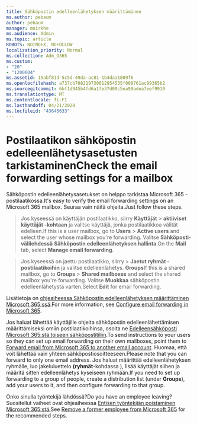 ```yaml
---
title: Sähköpostin edelleenlähetyksen määrittäminen
ms.author: pebaum
author: pebaum
manager: mnirkhe
ms.audience: Admin
ms.topic: article
ROBOTS: NOINDEX, NOFOLLOW
localization_priority: Normal
ms.collection: Adm_O365
ms.custom:
- "20"
- "1200004"
ms.assetid: 15abf81d-5c5d-49da-ac81-1b4daa1809f6
ms.openlocfilehash: a737cb708219730612954535f000761ac99365b2
ms.sourcegitcommit: 6bf1d945b4fd6a1fe37d00c5ea99adea7eef9910
ms.translationtype: MT
ms.contentlocale: fi-FI
ms.lasthandoff: 04/21/2020
ms.locfileid: "43645633"
---
```

# <a name="check-the-email-forwarding-settings-for-a-mailbox"></a><span data-ttu-id="08109-102">Postilaatikon sähköpostin edelleenlähetysasetusten tarkistaminen</span><span class="sxs-lookup"><span data-stu-id="08109-102">Check the email forwarding settings for a mailbox</span></span>

<span data-ttu-id="08109-103">Sähköpostin edelleenlähetysasetukset on helppo tarkistaa Microsoft 365 -postilaatikossa.</span><span class="sxs-lookup"><span data-stu-id="08109-103">It's easy to verify the email forwarding settings on an Microsoft 365 mailbox.</span></span> <span data-ttu-id="08109-104">Seuraa vain näitä ohjeita.</span><span class="sxs-lookup"><span data-stu-id="08109-104">Just follow these steps.</span></span>
  
> <span data-ttu-id="08109-105">Jos kyseessä on käyttäjän postilaatikko, siirry **Käyttäjät** \> **aktiiviset käyttäjät -kohtaan** ja valitse käyttäjä, jonka postilaatikkoa välität edelleen.</span><span class="sxs-lookup"><span data-stu-id="08109-105">If this is a user mailbox, go to **Users** \> **Active users** and select the user whose mailbox you're forwarding.</span></span> <span data-ttu-id="08109-106">Valitse **Sähköposti-välilehdessä** **Sähköpostin edelleenlähetyksen hallinta**.</span><span class="sxs-lookup"><span data-stu-id="08109-106">On the **Mail** tab, select **Manage email forwarding**.</span></span>

> <span data-ttu-id="08109-107">Jos kyseessä on jaettu postilaatikko, siirry \> **Jaetut ryhmät -postilaatikoihin** ja valitse edelleenlähetys. **Groups**</span><span class="sxs-lookup"><span data-stu-id="08109-107">If this is a shared mailbox, go to **Groups** \> **Shared mailboxes** and select the shared mailbox you're forwarding.</span></span> <span data-ttu-id="08109-108">Valitse **Muokkaa** sähköpostin edelleenlähetystä varten.</span><span class="sxs-lookup"><span data-stu-id="08109-108">Select **Edit** for email forwarding.</span></span>

<span data-ttu-id="08109-109">Lisätietoja on [ohjeaiheessa Sähköpostin edelleenlähetyksen määrittäminen Microsoft 365:ssä](https://docs.microsoft.com/office365/admin/email/configure-email-forwarding).</span><span class="sxs-lookup"><span data-stu-id="08109-109">For more information, see [Configure email forwarding in Microsoft 365](https://docs.microsoft.com/office365/admin/email/configure-email-forwarding).</span></span>
  
<span data-ttu-id="08109-110">Jos haluat lähettää käyttäjille ohjeita sähköpostin edelleenlähettämisen määrittämiseksi omiin postilaatikoihinsa, osoita ne [Edelleensähköposti Microsoft 365:stä toiseen sähköpostitiliin](https://support.office.com/article/Forward-email-from-Office-365-to-another-email-account-1ed4ee1e-74f8-4f53-a174-86b748ff6a0e).</span><span class="sxs-lookup"><span data-stu-id="08109-110">To send instructions to your users so they can set up email forwarding on their own mailboxes, point them to [Forward email from Microsoft 365 to another email account](https://support.office.com/article/Forward-email-from-Office-365-to-another-email-account-1ed4ee1e-74f8-4f53-a174-86b748ff6a0e).</span></span> <span data-ttu-id="08109-111">Huomaa, että voit lähettää vain yhteen sähköpostiosoitteeseen.</span><span class="sxs-lookup"><span data-stu-id="08109-111">Please note that you can forward to only one email address.</span></span> <span data-ttu-id="08109-112">Jos haluat määrittää edelleenlähetyksen ryhmälle, luo jakeluluettelo **(ryhmät**-kohdassa ), lisää käyttäjät siihen ja määritä sitten edelleenlähetys kyseiseen ryhmään.</span><span class="sxs-lookup"><span data-stu-id="08109-112">If you need to set up forwarding to a group of people, create a distribution list (under **Groups**), add your users to it, and then configure forwarding to that group.</span></span>
  
<span data-ttu-id="08109-113">Onko sinulla työntekijä lähdössä?</span><span class="sxs-lookup"><span data-stu-id="08109-113">Do you have an employee leaving?</span></span> <span data-ttu-id="08109-114">Suositellut vaiheet ovat ohjeaiheessa [Entisen työntekijän poistaminen Microsoft 365:stä.](https://docs.microsoft.com/office365/admin/add-users/remove-former-employee)</span><span class="sxs-lookup"><span data-stu-id="08109-114">See [Remove a former employee from Microsoft 365](https://docs.microsoft.com/office365/admin/add-users/remove-former-employee) for the recommended steps.</span></span>